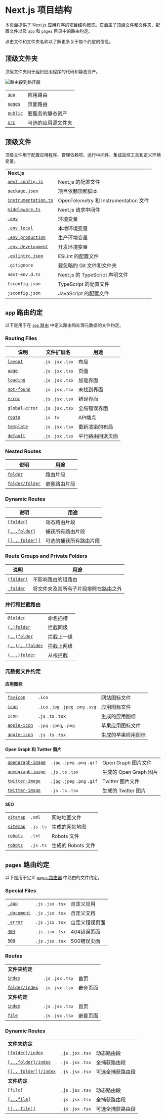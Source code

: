 # Next.js 项目结构

本页面提供了 Next.js 应用程序的项目结构概览。它涵盖了顶级文件和文件夹、配置文件以及 `app` 和 `pages` 目录中的路由约定。

点击文件和文件夹名称以了解更多关于每个约定的信息。

## 顶级文件夹

顶级文件夹用于组织应用程序的代码和静态资产。

![路由段到路径段](https://nextjs.org/_next/image?url=/docs/light/top-level-folders.png&w=3840&q=75)

|                                                                          |                                    |
| ------------------------------------------------------------------------ | ---------------------------------- |
| [`app`](/docs/app/building-your-application/routing)                     | 应用路由                         |
| [`pages`](/docs/pages/building-your-application/routing)                 | 页面路由                       |
| [`public`](/docs/app/building-your-application/optimizing/static-assets) | 要服务的静态资产         |
| [`src`](/docs/app/building-your-application/configuring/src-directory)   | 可选的应用源文件夹 |

## 顶级文件

顶级文件用于配置应用程序、管理依赖项、运行中间件、集成监控工具和定义环境变量。

|                                                                                             |                                         |
| ------------------------------------------------------------------------------------------- | --------------------------------------- |
| **Next.js**                                                                                 |                                         |
| [`next.config.js`](/docs/app/api-reference/next-config-js)                                  | Next.js 的配置文件          |
| [`package.json`](/docs/getting-started/installation#manual-installation)                    | 项目依赖项和脚本        |
| [`instrumentation.ts`](/docs/app/building-your-application/optimizing/instrumentation)      | OpenTelemetry 和 Instrumentation 文件  |
| [`middleware.ts`](/docs/app/building-your-application/routing/middleware)                   | Next.js 请求中间件              |
| [`.env`](/docs/app/building-your-application/configuring/environment-variables)             | 环境变量                   |
| [`.env.local`](/docs/app/building-your-application/configuring/environment-variables)       | 本地环境变量             |
| [`.env.production`](/docs/app/building-your-application/configuring/environment-variables)  | 生产环境变量        |
| [`.env.development`](/docs/app/building-your-application/configuring/environment-variables) | 开发环境变量               |
| [`.eslintrc.json`](/docs/app/building-your-application/configuring/eslint)                  | ESLint 的配置文件           |
| `.gitignore`                                                                                | 要忽略的 Git 文件和文件夹         |
| `next-env.d.ts`                                                                             | Next.js 的 TypeScript 声明文件 |
| `tsconfig.json`                                                                             | TypeScript 的配置文件       |
| `jsconfig.json`                                                                             | JavaScript 的配置文件       |

## `app` 路由约定

以下是用于在 [`app` 路由](/docs/app) 中定义路由和处理元数据的文件约定。
### Routing Files

| 说明 | 文件扩展名 | 用途 |
| --- | --- | --- |
| [`layout`](/docs/app/api-reference/file-conventions/layout) | `.js` `.jsx` `.tsx` | 布局 |
| [`page`](/docs/app/api-reference/file-conventions/page) | `.js` `.jsx` `.tsx` | 页面 |
| [`loading`](/docs/app/api-reference/file-conventions/loading) | `.js` `.jsx` `.tsx` | 加载界面 |
| [`not-found`](/docs/app/api-reference/file-conventions/not-found) | `.js` `.jsx` `.tsx` | 未找到界面 |
| [`error`](/docs/app/api-reference/file-conventions/error) | `.js` `.jsx` `.tsx` | 错误界面 |
| [`global-error`](/docs/app/api-reference/file-conventions/error#global-errorjs) | `.js` `.jsx` `.tsx` | 全局错误界面 |
| [`route`](/docs/app/api-reference/file-conventions/route) | `.js` `.ts` | API端点 |
| [`template`](/docs/app/api-reference/file-conventions/template) | `.js` `.jsx` `.tsx` | 重新渲染的布局 |
| [`default`](/docs/app/api-reference/file-conventions/default) | `.js` `.jsx` `.tsx` | 平行路由回退页面 |

### Nested Routes

| 说明 | 用途 |
| --- | --- |
| [`folder`](/docs/app/building-your-application/routing#route-segments) | 路由片段 |
| [`folder/folder`](/docs/app/building-your-application/routing#nested-routes) | 嵌套路由片段 |

### Dynamic Routes

| 说明 | 用途 |
| --- | --- |
| [`[folder]`](/docs/app/building-your-application/routing/dynamic-routes#convention) | 动态路由片段 |
| [`[...folder]`](/docs/app/building-your-application/routing/dynamic-routes#catch-all-segments) | 捕获所有路由片段 |
| [`[[...folder]]`](/docs/app/building-your-application/routing/dynamic-routes#optional-catch-all-segments) | 可选的捕获所有路由片段 |

### Route Groups and Private Folders

| 说明 | 用途 |
| --- | --- |
| [`(folder)`](/docs/app/building-your-application/routing/route-groups#convention) | 不影响路由的组路由 |
| [`_folder`](/docs/app/building-your-application/routing/colocation#private-folders) | 将文件夹及其所有子片段排除在路由之外 |
### 并行和拦截路由

|                                                                                                |                            |
| ---------------------------------------------------------------------------------------------- | -------------------------- |
| [`@folder`](/docs/app/building-your-application/routing/parallel-routes#slots)                 | 命名插槽                 |
| [`(.)folder`](/docs/app/building-your-application/routing/intercepting-routes#convention)      | 拦截同级                   |
| [`(..)folder`](/docs/app/building-your-application/routing/intercepting-routes#convention)     | 拦截上一级                 |
| [`(..)(..)folder`](/docs/app/building-your-application/routing/intercepting-routes#convention) | 拦截上两级                 |
| [`(...)folder`](/docs/app/building-your-application/routing/intercepting-routes#convention)    | 从根拦截                   |
### 元数据文件约定

#### 应用图标

|                                                                                                                 |                                     |                          |
| --------------------------------------------------------------------------------------------------------------- | ----------------------------------- | ------------------------ |
| [`favicon`](/docs/app/api-reference/file-conventions/metadata/app-icons#favicon)                                | `.ico`                              | 网站图标文件             |
| [`icon`](/docs/app/api-reference/file-conventions/metadata/app-icons#icon)                                      | `.ico` `.jpg` `.jpeg` `.png` `.svg` | 应用图标文件            |
| [`icon`](/docs/app/api-reference/file-conventions/metadata/app-icons#generate-icons-using-code-js-ts-tsx)       | `.js` `.ts` `.tsx`                  | 生成的应用图标       |
| [`apple-icon`](/docs/app/api-reference/file-conventions/metadata/app-icons#apple-icon)                          | `.jpg` `.jpeg`, `.png`              | 苹果应用图标文件      |
| [`apple-icon`](/docs/app/api-reference/file-conventions/metadata/app-icons#generate-icons-using-code-js-ts-tsx) | `.js` `.ts` `.tsx`                  | 生成的苹果应用图标 |

#### Open Graph 和 Twitter 图片

|                                                                                                                             |                              |                            |
| --------------------------------------------------------------------------------------------------------------------------- | ---------------------------- | -------------------------- |
| [`opengraph-image`](/docs/app/api-reference/file-conventions/metadata/opengraph-image#opengraph-image)                      | `.jpg` `.jpeg` `.png` `.gif` | Open Graph 图片文件      |
| [`opengraph-image`](/docs/app/api-reference/file-conventions/metadata/opengraph-image#generate-images-using-code-js-ts-tsx) | `.js` `.ts` `.tsx`           | 生成的 Open Graph 图片 |
| [`twitter-image`](/docs/app/api-reference/file-conventions/metadata/opengraph-image#twitter-image)                          | `.jpg` `.jpeg` `.png` `.gif` | Twitter 图片文件         |
| [`twitter-image`](/docs/app/api-reference/file-conventions/metadata/opengraph-image#generate-images-using-code-js-ts-tsx)   | `.js` `.ts` `.tsx`           | 生成的 Twitter 图片    |

#### SEO

|                                                                                                              |             |                       |
| ------------------------------------------------------------------------------------------------------------ | ----------- | --------------------- |
| [`sitemap`](/docs/app/api-reference/file-conventions/metadata/sitemap#sitemap-files-xml)                     | `.xml`      | 网站地图文件          |
| [`sitemap`](/docs/app/api-reference/file-conventions/metadata/sitemap#generating-a-sitemap-using-code-js-ts) | `.js` `.ts` | 生成的网站地图     |
| [`robots`](/docs/app/api-reference/file-conventions/metadata/robots#static-robotstxt)                        | `.txt`      | Robots 文件           |
| [`robots`](/docs/app/api-reference/file-conventions/metadata/robots#generate-a-robots-file)                  | `.js` `.ts` | 生成的 Robots 文件 |

## `pages` 路由约定

以下是用于定义 [`pages` 路由器](/docs/pages) 中路由的文件约定。
### Special Files

|                                                                                                             |                     |                   |
| ----------------------------------------------------------------------------------------------------------- | ------------------- | ----------------- |
| [`_app`](/docs/pages/building-your-application/routing/custom-app)                                          | `.js` `.jsx` `.tsx` | 自定义应用        |
| [`_document`](/docs/pages/building-your-application/routing/custom-document)                                | `.js` `.jsx` `.tsx` | 自定义文档       |
| [`_error`](/docs/pages/building-your-application/routing/custom-error#more-advanced-error-page-customizing) | `.js` `.jsx` `.tsx` | 自定义错误页面   |
| [`404`](/docs/pages/building-your-application/routing/custom-error#404-page)                                | `.js` `.jsx` `.tsx` | 404错误页面      |
| [`500`](/docs/pages/building-your-application/routing/custom-error#500-page)                                | `.js` `.jsx` `.tsx` | 500错误页面      |

### Routes

|                                                                                                |                     |             |
| ---------------------------------------------------------------------------------------------- | ------------------- | ----------- |
| **文件夹约定**                                                                          |                     |             |
| [`index`](/docs/pages/building-your-application/routing/pages-and-layouts#index-routes)        | `.js` `.jsx` `.tsx` | 首页       |
| [`folder/index`](/docs/pages/building-your-application/routing/pages-and-layouts#index-routes) | `.js` `.jsx` `.tsx` | 嵌套页面   |
| **文件约定**                                                                            |                     |             |
| [`index`](/docs/pages/building-your-application/routing/pages-and-layouts#index-routes)        | `.js` `.jsx` `.tsx` | 首页       |
| [`file`](/docs/pages/building-your-application/routing/pages-and-layouts)                      | `.js` `.jsx` `.tsx` | 嵌套页面   |

### Dynamic Routes

|                                                                                                                   |                     |                                  |
| ----------------------------------------------------------------------------------------------------------------- | ------------------- | -------------------------------- |
| **文件夹约定**                                                                                             |                     |                                  |
| [`[folder]/index`](/docs/pages/building-your-application/routing/dynamic-routes)                                  | `.js` `.jsx` `.tsx` | 动态路由段                    |
| [`[...folder]/index`](/docs/pages/building-your-application/routing/dynamic-routes#catch-all-segments)            | `.js` `.jsx` `.tsx` | 全捕获路由段                    |
| [`[[...folder]]/index`](/docs/pages/building-your-application/routing/dynamic-routes#optional-catch-all-segments) | `.js` `.jsx` `.tsx` | 可选全捕获路由段                |
| **文件约定**                                                                                               |                     |                                  |
| [`[file]`](/docs/pages/building-your-application/routing/dynamic-routes)                                          | `.js` `.jsx` `.tsx` | 动态路由段                    |
| [`[...file]`](/docs/pages/building-your-application/routing/dynamic-routes#catch-all-segments)                    | `.js` `.jsx` `.tsx` | 全捕获路由段                    |
| [`[[...file]]`](/docs/pages/building-your-application/routing/dynamic-routes#optional-catch-all-segments)         | `.js` `.jsx` `.tsx` | 可选全捕获路由段                |